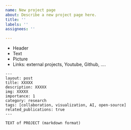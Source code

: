 ```yaml
---
name: New project page
about: Describe a new project page here.
title: ''
labels: ''
assignees: ''

---
```


- Header
- Text
- Picture
- Links: external projects, Youtube, Github, ....

```
---
layout: post
title: XXXXX
description: XXXXX
img: XXXXX
importance: 1
category: research
tags: [collaboration, visualization, AI, open-source]
related_publications: true
---

TEXT of PROJECT (markdown format)
```
